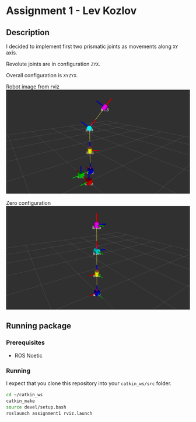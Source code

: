 # Assignment 1 - Lev Kozlov

## Description

I decided to implement first two prismatic joints as movements along `XY` axis.

Revolute joints are in configuration `ZYX`.

Overall configuration is `XYZYX`.

Robot image from rviz
![Robot image](assets/robot.png)

Zero configuration
![Zero config](assets/zero.png)

## Running package

### Prerequisites

- ROS Noetic

### Running

I expect that you clone this repository into your `catkin_ws/src` folder.

```bash
cd ~/catkin_ws
catkin_make
source devel/setup.bash
roslaunch assignment1 rviz.launch
```
